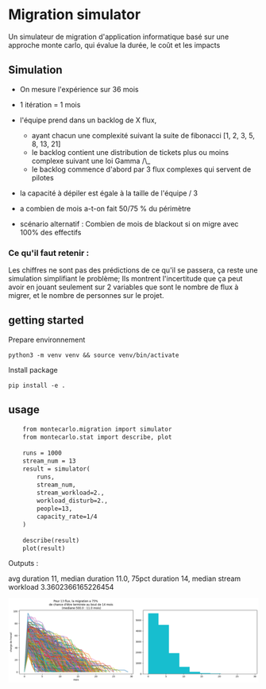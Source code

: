 # Migration simulator
Un simulateur de migration d'application informatique basé sur une approche monte carlo, 
qui évalue la durée, le coût et les impacts

## Simulation
* On mesure l'expérience sur 36 mois
* 1 itération = 1 mois
* l'équipe prend dans un backlog de X flux, 
   * ayant chacun une complexité suivant la suite de fibonacci [1, 2, 3, 5, 8, 13, 21]
   * le backlog contient une distribution de tickets plus ou moins complexe suivant une loi Gamma /\\_
   * le backlog commence d'abord par 3 flux complexes qui servent de pilotes
* la capacité à dépiler est égale à la taille de l'équipe / 3

* a combien de mois a-t-on fait 50/75 % du périmètre
* scénario alternatif : Combien de mois de blackout si on migre avec 100% des effectifs

### Ce qu'il faut retenir : 
Les chiffres ne sont pas des prédictions de ce qu'il se passera, ça reste une simulation simplifiant le problème; Ils montrent l'incertitude que ça peut avoir en jouant seulement sur 2 variables que sont le nombre de flux à migrer, et le nombre de personnes sur le projet.

## getting started

Prepare environnement

    python3 -m venv venv && source venv/bin/activate

Install package

    pip install -e .

## usage

```python:
    from montecarlo.migration import simulator
    from montecarlo.stat import describe, plot

    runs = 1000
    stream_num = 13
    result = simulator(
        runs, 
        stream_num,
        stream_workload=2.,
        workload_disturb=2.,
        people=13,
        capacity_rate=1/4
    )

    describe(result)
    plot(result)
```
Outputs : 

avg duration 11,  median duration 11.0,  75pct duration 14,  median stream workload 3.3602366165226454


![output.png](output.png)
